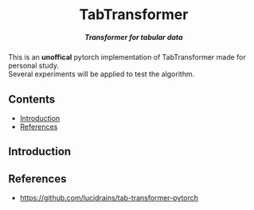 
<h1 align="center">TabTransformer</h1>
<h5 align="center">Transformer for tabular data</h5>

This is an **unoffical** pytorch implementation of TabTransformer made for personal study.  
Several experiments will be applied to test the algorithm.    

## Contents  
- [Introduction](#introduction)
- [References](#references)

## Introduction  


## References  
- https://github.com/lucidrains/tab-transformer-pytorch  
